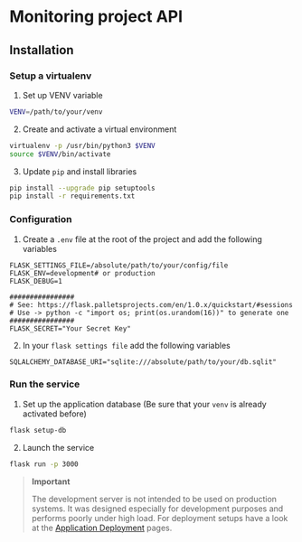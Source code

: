 # Monitoring project API

## Installation

### Setup a virtualenv

1. Set up VENV variable

```bash
VENV=/path/to/your/venv
```

2. Create and activate a virtual environment

```bash
virtualenv -p /usr/bin/python3 $VENV
source $VENV/bin/activate
```

3. Update ```pip``` and install libraries

```bash
pip install --upgrade pip setuptools
pip install -r requirements.txt
```

### Configuration

1. Create a ```.env``` file at the root of the project and add the following
   variables

```dotenv
FLASK_SETTINGS_FILE=/absolute/path/to/your/config/file
FLASK_ENV=development# or production
FLASK_DEBUG=1

################
# See: https://flask.palletsprojects.com/en/1.0.x/quickstart/#sessions
# Use -> python -c "import os; print(os.urandom(16))" to generate one
################
FLASK_SECRET="Your Secret Key"
```

2. In your ```flask settings file``` add the following variables

```dotenv
SQLALCHEMY_DATABASE_URI="sqlite:///absolute/path/to/your/db.sqlit"
```

### Run the service

1. Set up the application database (Be sure that your ```venv``` is already
   activated before)

```bash
flask setup-db
```

2. Launch the service

```bash
flask run -p 3000
```

> **Important**
> 
> The development server is not intended to be used on production systems. It 
> was designed especially for development purposes and performs poorly under 
> high load. For deployment setups have a look at the 
> [Application Deployment](https://werkzeug.palletsprojects.com/en/1.0.x/deployment/)
> pages.
> 